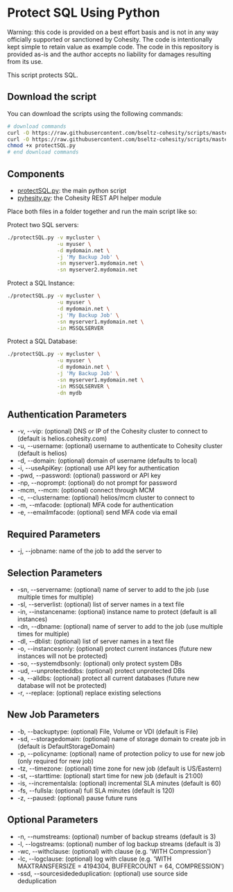 # Protect SQL Using Python

Warning: this code is provided on a best effort basis and is not in any way officially supported or sanctioned by Cohesity. The code is intentionally kept simple to retain value as example code. The code in this repository is provided as-is and the author accepts no liability for damages resulting from its use.

This script protects SQL.

## Download the script

You can download the scripts using the following commands:

```bash
# download commands
curl -O https://raw.githubusercontent.com/bseltz-cohesity/scripts/master/sql/python/protectSQL/protectSQL.py
curl -O https://raw.githubusercontent.com/bseltz-cohesity/scripts/master/python/pyhesity.py
chmod +x protectSQL.py
# end download commands
```

## Components

* [protectSQL.py](https://raw.githubusercontent.com/bseltz-cohesity/scripts/master/python/protectSQL/protectSQL.py): the main python script
* [pyhesity.py](https://raw.githubusercontent.com/bseltz-cohesity/scripts/master/python/pyhesity/pyhesity.py): the Cohesity REST API helper module

Place both files in a folder together and run the main script like so:

Protect two SQL servers:

```bash
./protectSQL.py -v mycluster \
                -u myuser \
                -d mydomain.net \
                -j 'My Backup Job' \
                -sn myserver1.mydomain.net \
                -sn myserver2.mydomain.net
```

Protect a SQL Instance:

```bash
./protectSQL.py -v mycluster \
                -u myuser \
                -d mydomain.net \
                -j 'My Backup Job' \
                -sn myserver1.mydomain.net \
                -in MSSQLSERVER
```

Protect a SQL Database:

```bash
./protectSQL.py -v mycluster \
                -u myuser \
                -d mydomain.net \
                -j 'My Backup Job' \
                -sn myserver1.mydomain.net \
                -in MSSQLSERVER \
                -dn mydb
```

## Authentication Parameters

* -v, --vip: (optional) DNS or IP of the Cohesity cluster to connect to (default is helios.cohesity.com)
* -u, --username: (optional) username to authenticate to Cohesity cluster (default is helios)
* -d, --domain: (optional) domain of username (defaults to local)
* -i, --useApiKey: (optional) use API key for authentication
* -pwd, --password: (optional) password or API key
* -np, --noprompt: (optional) do not prompt for password
* -mcm, --mcm: (optional) connect through MCM
* -c, --clustername: (optional) helios/mcm cluster to connect to
* -m, --mfacode: (optional) MFA code for authentication
* -e, --emailmfacode: (optional) send MFA code via email

## Required Parameters

* -j, --jobname: name of the job to add the server to

## Selection Parameters

* -sn, --servername: (optional) name of server to add to the job (use multiple times for multiple)
* -sl, --serverlist: (optional) list of server names in a text file
* -in, --instancename: (optional) instance name to protect (default is all instances)
* -dn, --dbname: (optional) name of server to add to the job (use multiple times for multiple)
* -dl, --dblist: (optional) list of server names in a text file
* -o, --instancesonly: (optional) protect current instances (future new instances will not be protected)
* -so, --systemdbsonly: (optional) only protect system DBs
* -ud, --unprotecteddbs: (optional) protect unprotected DBs
* -a, --alldbs: (optional) protect all current databases (future new database will not be protected)
* -r, --replace: (optional) replace existing selections

## New Job Parameters

* -b, --backuptype: (optional) File, Volume or VDI (default is File)
* -sd, --storagedomain: (optional) name of storage domain to create job in (default is DefaultStorageDomain)
* -p, --policyname: (optional) name of protection policy to use for new job (only required for new job)
* -tz, --timezone: (optional) time zone for new job (default is US/Eastern)
* -st, --starttime: (optional) start time for new job (default is 21:00)
* -is, --incrementalsla: (optional) incremental SLA minutes (default is 60)
* -fs, --fullsla: (optional) full SLA minutes (default is 120)
* -z, --paused: (optional) pause future runs

## Optional Parameters

* -n, --numstreams: (optional) number of backup streams (default is 3)
* -l, --logstreams: (optional) number of log backup streams (default is 3)
* -wc, --withclause: (optional) with clause (e.g. 'WITH Compression')
* -lc, --logclause: (optional) log with clause (e.g. 'WITH MAXTRANSFERSIZE = 4194304, BUFFERCOUNT = 64, COMPRESSION')
* -ssd, --sourcesidededuplication: (optional) use source side deduplication
